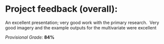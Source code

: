 # Project feedback (overall): 

An excellent presentation; very good work with the primary research.  
Very good imagery and the example outputs for the multivariate were excellent

*Provisional Grade:* **84%**
